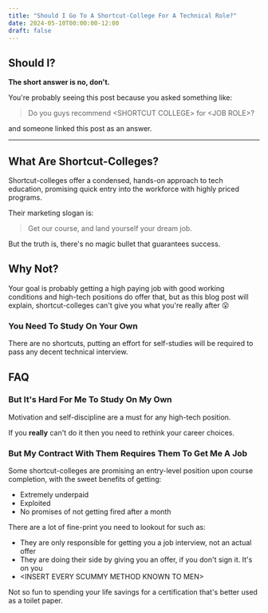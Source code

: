 ```yaml
---
title: "Should I Go To A Shortcut-College For A Technical Role?"
date: 2024-05-10T00:00:00-12:00
draft: false
---
```


## Should I?
**The short answer is no, don't.**

You're probably seeing this post because you asked something like:

> Do you guys recommend \<SHORTCUT COLLEGE\> for \<JOB ROLE\>?

and someone linked this post as an answer.

---

## What Are Shortcut-Colleges?
Shortcut-colleges offer a condensed, hands-on approach to tech education, promising quick entry into the workforce with highly priced programs.

Their marketing slogan is:

> Get our course, and land yourself your dream job.

But the truth is, there's no magic bullet that guarantees success.


## Why Not?
Your goal is probably getting a high paying job with good working conditions and high-tech positions do offer that, but as this blog post will explain, shortcut-colleges can't give you what you're really after 😮

### You Need To Study On Your Own
There are no shortcuts, putting an effort for self-studies will be required to pass any decent technical interview.

## FAQ 
### But It's Hard For Me To Study On My Own 
Motivation and self-discipline are a must for any high-tech position.

If you **really** can't do it then you need to rethink your career choices.

### But My Contract With Them Requires Them To Get Me A Job
Some shortcut-colleges are promising an entry-level position upon course completion, with the sweet benefits of getting:

- Extremely underpaid
- Exploited
- No promises of not getting fired after a month

There are a lot of fine-print you need to lookout for such as:

- They are only responsible for getting you a job interview, not an actual offer 
- They are doing their side by giving you an offer, if you don't sign it. It's on you
- \<INSERT EVERY SCUMMY METHOD KNOWN TO MEN\>

Not so fun to spending your life savings for a certification that's better used as a toilet paper.
